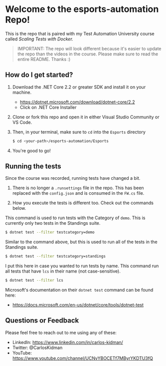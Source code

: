 # Welcome to the esports-automation Repo!
This is the repo that is paired with my Test Automation University course called _Scaling Tests with Docker._

> IMPORTANT: The repo will look different because it's easier to update the repo than the videos in the course. Please make sure to read the entire README. Thanks :)


## How do I get started?
1. Download the .NET Core 2.2 or greater SDK and install it on your machine.
    - https://dotnet.microsoft.com/download/dotnet-core/2.2
    - Click on .NET Core Installer

2. Clone or fork this repo and open it in either Visual Studio Community or VS Code.

3. Then, in your terminal, make sure to `cd` into the `Esports` directory

    ```bash
    $ cd <your-path>/esports-automation/Esports
    ```

4. You're good to go!

## Running the tests

Since the course was recorded, running tests have changed a bit.

1. There is no longer a `.runsettings` file in the repo. This has been replaced with the `config.json` and is consumed in the `FW.cs` file.

2. How you execute the tests is different too. Check out the commands below.


This command is used to run tests with the Category of `demo`. This is currently only two tests in the Standings suite.

```bash
$ dotnet test --filter testcategory=demo
```

Similar to the command above, but this is used to run all of the tests in the Standings suite.

```bash
$ dotnet test --filter testcategory=standings
```

I put this here in case you wanted to run tests by name. This command run all tests that have `lcs` in their name (not case-sensitive).

```bash
$ dotnet test --filter lcs
```

Microsoft's documentation on their `dotnet test` command can be found here:
- https://docs.microsoft.com/en-us/dotnet/core/tools/dotnet-test


## Questions or Feedback
Please feel free to reach out to me using any of these:

- LinkedIn: https://www.linkedin.com/in/carlos-kidman/
- Twitter: @CarlosKidman
- YouTube: https://www.youtube.com/channel/UCNvYBOCETf7MByrYKDTU3fQ
